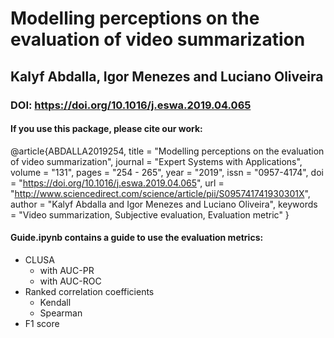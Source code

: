 # Modelling perceptions on the evaluation of video summarization
## Kalyf Abdalla, Igor Menezes and Luciano Oliveira

### DOI: https://doi.org/10.1016/j.eswa.2019.04.065

#### If you use this package, please cite our work:
@article{ABDALLA2019254,
title = "Modelling perceptions on the evaluation of video summarization",
journal = "Expert Systems with Applications",
volume = "131",
pages = "254 - 265",
year = "2019",
issn = "0957-4174",
doi = "https://doi.org/10.1016/j.eswa.2019.04.065",
url = "http://www.sciencedirect.com/science/article/pii/S095741741930301X",
author = "Kalyf Abdalla and Igor Menezes and Luciano Oliveira",
keywords = "Video summarization, Subjective evaluation, Evaluation metric"
}

#### Guide.ipynb contains a guide to use the evaluation metrics:
* CLUSA
  * with AUC-PR
  * with AUC-ROC
* Ranked correlation coefficients
  * Kendall
  * Spearman
* F1 score
